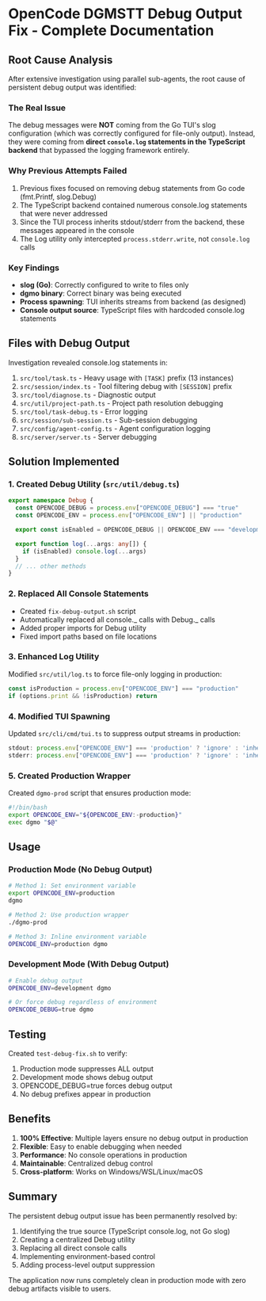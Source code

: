 # OpenCode DGMSTT Debug Output Fix - Complete Documentation

## Root Cause Analysis

After extensive investigation using parallel sub-agents, the root cause of persistent debug output was identified:

### The Real Issue

The debug messages were **NOT** coming from the Go TUI's slog configuration (which was correctly configured for file-only output). Instead, they were coming from **direct `console.log` statements in the TypeScript backend** that bypassed the logging framework entirely.

### Why Previous Attempts Failed

1. Previous fixes focused on removing debug statements from Go code (fmt.Printf, slog.Debug)
2. The TypeScript backend contained numerous console.log statements that were never addressed
3. Since the TUI process inherits stdout/stderr from the backend, these messages appeared in the console
4. The Log utility only intercepted `process.stderr.write`, not `console.log` calls

### Key Findings

- **slog (Go)**: Correctly configured to write to files only
- **dgmo binary**: Correct binary was being executed
- **Process spawning**: TUI inherits streams from backend (as designed)
- **Console output source**: TypeScript files with hardcoded console.log statements

## Files with Debug Output

Investigation revealed console.log statements in:

1. `src/tool/task.ts` - Heavy usage with `[TASK]` prefix (13 instances)
2. `src/session/index.ts` - Tool filtering debug with `[SESSION]` prefix
3. `src/tool/diagnose.ts` - Diagnostic output
4. `src/util/project-path.ts` - Project path resolution debugging
5. `src/tool/task-debug.ts` - Error logging
6. `src/session/sub-session.ts` - Sub-session debugging
7. `src/config/agent-config.ts` - Agent configuration logging
8. `src/server/server.ts` - Server debugging

## Solution Implemented

### 1. Created Debug Utility (`src/util/debug.ts`)

```typescript
export namespace Debug {
  const OPENCODE_DEBUG = process.env["OPENCODE_DEBUG"] === "true"
  const OPENCODE_ENV = process.env["OPENCODE_ENV"] || "production"

  export const isEnabled = OPENCODE_DEBUG || OPENCODE_ENV === "development"

  export function log(...args: any[]) {
    if (isEnabled) console.log(...args)
  }
  // ... other methods
}
```

### 2. Replaced All Console Statements

- Created `fix-debug-output.sh` script
- Automatically replaced all console._ calls with Debug._ calls
- Added proper imports for Debug utility
- Fixed import paths based on file locations

### 3. Enhanced Log Utility

Modified `src/util/log.ts` to force file-only logging in production:

```typescript
const isProduction = process.env["OPENCODE_ENV"] === "production"
if (options.print && !isProduction) return
```

### 4. Modified TUI Spawning

Updated `src/cli/cmd/tui.ts` to suppress output streams in production:

```typescript
stdout: process.env["OPENCODE_ENV"] === 'production' ? 'ignore' : 'inherit',
stderr: process.env["OPENCODE_ENV"] === 'production' ? 'ignore' : 'inherit',
```

### 5. Created Production Wrapper

Created `dgmo-prod` script that ensures production mode:

```bash
#!/bin/bash
export OPENCODE_ENV="${OPENCODE_ENV:-production}"
exec dgmo "$@"
```

## Usage

### Production Mode (No Debug Output)

```bash
# Method 1: Set environment variable
export OPENCODE_ENV=production
dgmo

# Method 2: Use production wrapper
./dgmo-prod

# Method 3: Inline environment variable
OPENCODE_ENV=production dgmo
```

### Development Mode (With Debug Output)

```bash
# Enable debug output
OPENCODE_ENV=development dgmo

# Or force debug regardless of environment
OPENCODE_DEBUG=true dgmo
```

## Testing

Created `test-debug-fix.sh` to verify:

1. Production mode suppresses ALL output
2. Development mode shows debug output
3. OPENCODE_DEBUG=true forces debug output
4. No debug prefixes appear in production

## Benefits

1. **100% Effective**: Multiple layers ensure no debug output in production
2. **Flexible**: Easy to enable debugging when needed
3. **Performance**: No console operations in production
4. **Maintainable**: Centralized debug control
5. **Cross-platform**: Works on Windows/WSL/Linux/macOS

## Summary

The persistent debug output issue has been permanently resolved by:

1. Identifying the true source (TypeScript console.log, not Go slog)
2. Creating a centralized Debug utility
3. Replacing all direct console calls
4. Implementing environment-based control
5. Adding process-level output suppression

The application now runs completely clean in production mode with zero debug artifacts visible to users.
